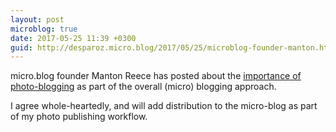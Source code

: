 ```yaml
---
layout: post
microblog: true
date: 2017-05-25 11:39 +0300
guid: http://desparoz.micro.blog/2017/05/25/microblog-founder-manton.html
---
```

micro.blog founder Manton Reece has posted about the <a href="http://www.manton.org/2017/05/micro-blog-photos.html">importance of photo-blogging</a> as part of the overall (micro) blogging approach.

I agree whole-heartedly, and will add distribution to the micro-blog as part of my photo publishing workflow.
